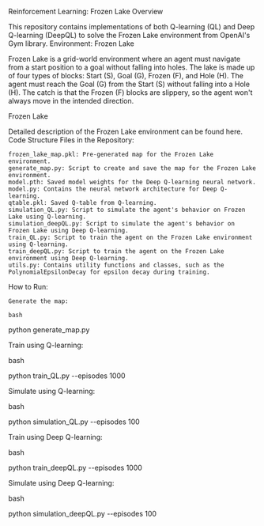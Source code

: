 Reinforcement Learning: Frozen Lake
Overview

This repository contains implementations of both Q-learning (QL) and Deep Q-learning (DeepQL) to solve the Frozen Lake environment from OpenAI's Gym library.
Environment: Frozen Lake

Frozen Lake is a grid-world environment where an agent must navigate from a start position to a goal without falling into holes. The lake is made up of four types of blocks: Start (S), Goal (G), Frozen (F), and Hole (H). The agent must reach the Goal (G) from the Start (S) without falling into a Hole (H). The catch is that the Frozen (F) blocks are slippery, so the agent won't always move in the intended direction.

Frozen Lake

Detailed description of the Frozen Lake environment can be found here.
Code Structure
Files in the Repository:

    frozen_lake_map.pkl: Pre-generated map for the Frozen Lake environment.
    generate_map.py: Script to create and save the map for the Frozen Lake environment.
    model.pth: Saved model weights for the Deep Q-learning neural network.
    model.py: Contains the neural network architecture for Deep Q-learning.
    qtable.pkl: Saved Q-table from Q-learning.
    simulation_QL.py: Script to simulate the agent's behavior on Frozen Lake using Q-learning.
    simulation_deepQL.py: Script to simulate the agent's behavior on Frozen Lake using Deep Q-learning.
    train_QL.py: Script to train the agent on the Frozen Lake environment using Q-learning.
    train_deepQL.py: Script to train the agent on the Frozen Lake environment using Deep Q-learning.
    utils.py: Contains utility functions and classes, such as the PolynomialEpsilonDecay for epsilon decay during training.

How to Run:

    Generate the map:

    bash

python generate_map.py

Train using Q-learning:

bash

python train_QL.py --episodes 1000

Simulate using Q-learning:

bash

python simulation_QL.py --episodes 100

Train using Deep Q-learning:

bash

python train_deepQL.py --episodes 1000

Simulate using Deep Q-learning:

bash

python simulation_deepQL.py --episodes 100

